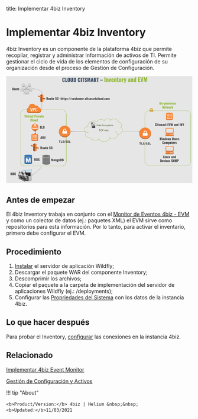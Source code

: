 
title: Implementar 4biz Inventory

# Implementar 4biz Inventory

4biz Inventory es un componente de la plataforma 4biz que permite recopilar, registrar y administrar información de activos de TI. Permite gestionar el ciclo de vida de los elementos de configuración de su organización desde el proceso de Gestión de Configuración.

![Arquitectura 4biz EVM y INV](images/cloud-arch-inv-evm.png)

Antes de empezar
-------------

El 4biz Inventory trabaja en conjunto con el [Monitor de Eventos 4biz - EVM][1] y como un colector de datos (ej.: paquetes XML) el EVM sirve como repositorios para esta información. Por lo tanto, para activar el inventario, primero debe configurar el EVM.  


## Procedimiento


1. [Instalar][2] el servidor de aplicación Wildfly;
2. Descargar el paquete WAR del componente Inventory;
3. Descomprimir los archivos;  
4. Copiar el paquete a la carpeta de implementación del servidor de aplicaciones Wildfly (ej.: /deployments);  
5. Configurar las [Propriedades del Sistema][3] con los datos de la instancia 4biz.

## Lo que hacer después

Para probar el Inventory, [configurar][4] las conexiones en la instancia 4biz.

## Relacionado

[Implementar 4biz Event Monitor][5]

[Gestión de Configuración y Activos][6]


!!! tip "About"

    <b>Product/Version:</b> 4biz | Helium &nbsp;&nbsp;
    <b>Updated:</b>11/03/2021

[1]:/es-es/4biz-helium/additional-features/add-ons/event-monitor.html
[2]:/es-es/4biz-helium/get-started/installation-and-upgrade/perform-installation.html
[3]:/es-es/4biz-helium/get-started/installation-and-upgrade/perform-installation.html#configuracion-del-system-properties
[4]:/es-es/4biz-helium/processes/event/configuration/set-inventory-connection.html
[5]:/es-es/4biz-helium/additional-features/add-ons/event-monitor.html
[6]:/es-es/4biz-helium/processes/configuration/overview.html
